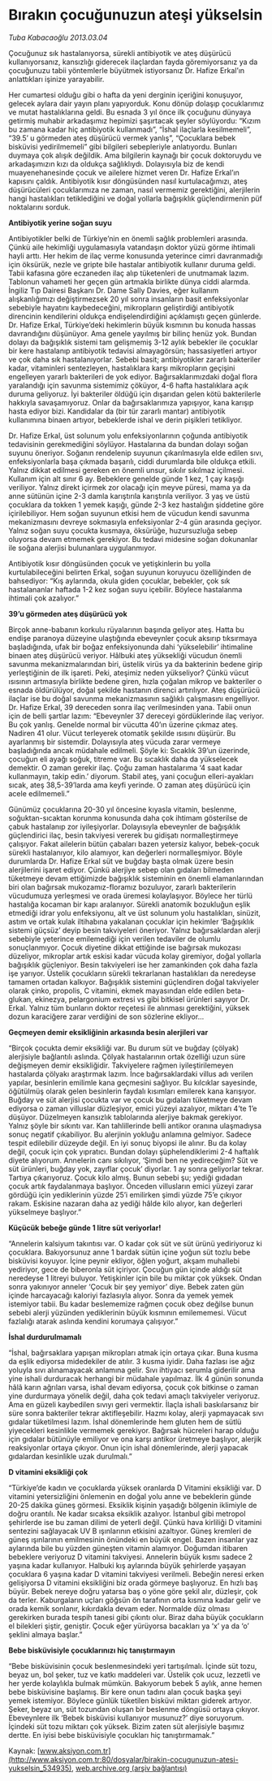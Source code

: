 # Bırakın çocuğunuzun ateşi yükselsin

*Tuba Kabacaoğlu 2013.03.04*

<div class="pNewsDetailMainContent ctx_content" itemprop="articleBody">
 <p>
  Çocuğunuz sık hastalanıyorsa, sürekli antibiyotik ve ateş düşürücü kullanıyorsanız, kansızlığı giderecek ilaçlardan fayda göremiyorsanız ya da çocuğunuzu tabii yöntemlerle büyütmek istiyorsanız Dr. Hafize Erkal’ın anlattıkları işinize yarayabilir.
 </p>
 <p>
  Her cumartesi olduğu gibi o hafta da yeni derginin içeriğini konuşuyor, gelecek aylara dair yayın planı yapıyorduk. Konu dönüp dolaşıp çocuklarımız ve mutat hastalıklarına geldi. Bu esnada 3 yıl önce ilk çocuğunu dünyaya getirmiş muhabir arkadaşımız hepimizi şaşırtacak şeyler söylüyordu: “Kızım bu zamana kadar hiç antibiyotik kullanmadı”, “İshal ilaçlarla kesilmemeli”, “39.5’ u görmeden ateş düşürücü vermek yanlış”, “Çocuklara bebek bisküvisi yedirilmemeli” gibi bilgileri sebepleriyle anlatıyordu. Bunları duymaya çok alışık değildik. Ama bilgilerin kaynağı bir çocuk doktoruydu ve arkadaşımızın kızı da oldukça sağlıklıydı. Dolayısıyla biz de kendi muayenehanesinde çocuk ve ailelere hizmet veren Dr. Hafize Erkal’ın kapısını çaldık. Antibiyotik kısır döngüsünden nasıl kurtulacağımızı, ateş düşürücüleri çocuklarımıza ne zaman, nasıl vermemiz gerektiğini, alerjilerin hangi hastalıkları tetiklediğini ve doğal yollarla bağışıklık güçlendirmenin püf noktalarını sorduk.
 </p>
 <p>
  <strong>
   Antibiyotik yerine soğan suyu
  </strong>
 </p>
 <p>
  Antibiyotikler belki de Türkiye’nin en önemli sağlık problemleri arasında. Çünkü aile hekimliği uygulamasıyla vatandaşın doktor yüzü görme ihtimali hayli arttı. Her hekim de ilaç verme konusunda yeterince cimri davranmadığı için öksürük, nezle ve gripte bile hastalar antibiyotik kullanır duruma geldi. Tabii kafasına göre eczaneden ilaç alıp tüketenleri de unutmamak lazım. Tablonun vahameti her geçen gün artmakla birlikte dünya ciddi alarmda. İngiliz Tıp Dairesi Başkanı Dr. Dame Sally Davies, eğer kullanım alışkanlığımızı değiştirmezsek 20 yıl sonra insanların basit enfeksiyonlar sebebiyle hayatını kaybedeceğini, mikropların geliştirdiği antibiyotik direncinin kendilerini oldukça endişelendirdiğini açıklamıştı geçen günlerde. Dr. Hafize Erkal, Türkiye’deki hekimlerin büyük kısmının bu konuda hassas davrandığını düşünüyor. Ama genele yayılmış bir bilinç henüz yok. Bundan dolayı da bağışıklık sistemi tam gelişmemiş 3-12 aylık bebekler ile çocuklar bir kere hastalanıp antibiyotik tedavisi almayagörsün; hassasiyetleri artıyor ve çok daha sık hastalanıyorlar. Sebebi basit; antibiyotikler zararlı bakteriler kadar, vitaminleri sentezleyen, hastalıklara karşı mikropların geçişini engelleyen yararlı bakterileri de yok ediyor. Bağırsaklarımızdaki doğal flora yaralandığı için savunma sistemimiz çöküyor, 4-6 hafta hastalıklara açık duruma geliyoruz. İyi bakteriler öldüğü için dışarıdan gelen kötü bakterilerle hakkıyla savaşamıyoruz. Onlar da bağırsaklarımıza yapışıyor, kana karışıp hasta ediyor bizi. Kandidalar da (bir tür zararlı mantar) antibiyotik kullanımına binaen artıyor, bebeklerde ishal ve derin pişikleri tetikliyor.
 </p>
 <p>
  Dr. Hafize Erkal, üst solunum yolu enfeksiyonlarının çoğunda antibiyotik tedavisinin gerekmediğini söylüyor. Hastalarına da bundan dolayı soğan suyunu öneriyor. Soğanın rendelenip suyunun çıkarılmasıyla elde edilen sıvı, enfeksiyonlarla başa çıkmada başarılı, ciddi durumlarda bile oldukça etkili. Yalnız dikkat edilmesi gereken en önemli unsur, sıkılır sıkılmaz içilmesi. Kullanım için alt sınır 6 ay. Bebeklere genelde günde 1 kez, 1 çay kaşığı veriliyor. Yalnız direkt içirmek zor olacağı için meyve püresi, mama ya da anne sütünün içine 2-3 damla karıştırıla karıştırıla veriliyor. 3 yaş ve üstü çocuklara da tokken 1 yemek kaşığı, günde 2-3 kez hastalığın şiddetine göre içirilebiliyor. Hem soğan suyunun etkisi hem de vücudun kendi savunma mekanizmasını devreye sokmasıyla enfeksiyonlar 2-4 gün arasında geçiyor. Yalnız soğan suyu çocukta kusmaya, öksürüğe, huzursuzluğa sebep oluyorsa devam etmemek gerekiyor. Bu tedavi midesine soğan dokunanlar ile soğana alerjisi bulunanlara uygulanmıyor.
 </p>
 <p>
  Antibiyotik kısır döngüsünden çocuk ve yetişkinlerin bu yolla kurtulabileceğini belirten Erkal, soğan suyunun koruyucu özelliğinden de bahsediyor: “Kış aylarında, okula giden çocuklar, bebekler, çok sık hastalananlar haftada 1-2 kez soğan suyu içebilir. Böylece hastalanma ihtimali çok azalıyor.”
 </p>
 <p>
  <strong>
   39’u görmeden ateş düşürücü yok
  </strong>
 </p>
 <p>
  Birçok anne-babanın korkulu rüyalarının başında geliyor ateş. Hatta bu endişe paranoya düzeyine ulaştığında ebeveynler çocuk aksırıp tıksırmaya başladığında, ufak bir boğaz enfeksiyonunda dahi ‘yükselebilir’ ihtimaline binaen ateş düşürücü veriyor. Hâlbuki ateş yüksekliği vücudun önemli savunma mekanizmalarından biri, üstelik virüs ya da bakterinin bedene girip yerleştiğinin de ilk işareti. Peki, ateşimiz neden yükseliyor? Çünkü vücut ısısının artmasıyla birlikte bedene giren, hızla çoğalan mikrop ve bakteriler o esnada öldürülüyor, doğal şekilde hastanın direnci artırılıyor. Ateş düşürücü ilaçlar ise bu doğal savunma mekanizmasının sağlıklı çalışmasını engelliyor. Dr. Hafize Erkal, 39 dereceden sonra ilaç verilmesinden yana. Tabii onun için de belli şartlar lazım: “Ebeveynler 37 dereceyi gördüklerinde ilaç veriyor. Bu çok yanlış. Genelde normal bir vücutta 40’ın üzerine çıkmaz ateş. Nadiren 41 olur. Vücut terleyerek otomatik şekilde ısısını düşürür. Bu ayarlanmış bir sistemdir. Dolayısıyla ateş vücuda zarar vermeye başladığında ancak müdahale edilmeli. Şöyle ki: Sıcaklık 39’un üzerinde, çocuğun eli ayağı soğuk, titreme var. Bu sıcaklık daha da yükselecek demektir. O zaman gerekir ilaç. Çoğu zaman hastalarıma ‘4 saat kadar kullanmayın, takip edin.’ diyorum. Stabil ateş, yani çocuğun elleri-ayakları sıcak, ateş 38,5-39’larda ama keyfi yerinde. O zaman ateş düşürücü için acele edilmemeli.”
 </p>
 <p>
  Günümüz çocuklarına 20-30 yıl öncesine kıyasla vitamin, beslenme, soğuktan-sıcaktan korunma konusunda daha çok ihtimam gösterilse de çabuk hastalanıp zor iyileşiyorlar. Dolayısıyla ebeveynler de bağışıklık güçlendirici ilaç, besin takviyesi vererek bu gidişatı normalleştirmeye çalışıyor. Fakat ailelerin bütün çabaları bazen yetersiz kalıyor, bebek-çocuk sürekli hastalanıyor, kilo alamıyor, kan değerleri normalleşmiyor. Böyle durumlarda Dr. Hafize Erkal süt ve buğday başta olmak üzere besin alerjilerini işaret ediyor. Çünkü alerjiye sebep olan gıdaları bilmeden tüketmeye devam ettiğimizde bağışıklık sisteminin en önemli elamanlarından biri olan bağırsak mukozamız-floramız bozuluyor, zararlı bakterilerin vücudumuza yerleşmesi ve orada üremesi kolaylaşıyor. Böylece her türlü hastalığa kocaman bir kapı aralanıyor. Sürekli anatomik bozukluğun eşlik etmediği idrar yolu enfeksiyonu, alt ve üst solunum yolu hastalıkları, sinüzit, astım ve ortak kulak iltihabına yakalanan çocuklar için hekimler ‘Bağışıklık sistemi güçsüz’ deyip besin takviyeleri öneriyor. Yalnız bağırsaklardan alerji sebebiyle yeterince emilemediği için verilen tedaviler de olumlu sonuçlanmıyor. Çocuk diyetine dikkat ettiğinde ise bağırsak mukozası düzeliyor, mikroplar artık eskisi kadar vücuda kolay giremiyor, doğal yollarla bağışıklık güçleniyor. Besin takviyeleri ise her zamankinden çok daha fazla işe yarıyor. Üstelik çocukların sürekli tekrarlanan hastalıkları da neredeyse tamamen ortadan kalkıyor. Bağışıklık sistemini güçlendiren doğal takviyeler olarak çinko, propolis, C vitamini, ekmek mayasından elde edilen beta-glukan, ekinezya, pelargonium extresi vs gibi bitkisel ürünleri sayıyor Dr. Erkal. Yalnız tüm bunların doktor reçetesi ile alınması gerektiğini, yüksek dozun karaciğere zarar verdiğini de son sözlerine ekliyor...
 </p>
 <p>
  <strong>
   Geçmeyen demir eksikliğinin arkasında besin alerjileri var
  </strong>
 </p>
 <p>
  “Birçok çocukta demir eksikliği var. Bu durum süt ve buğday (çölyak) alerjisiyle bağlantılı aslında. Çölyak hastalarının ortak özelliği uzun süre değişmeyen demir eksikliğidir. Takviyelere rağmen iyileştirilemeyen hastalarda çölyakı araştırmak lazım. İnce bağırsaklardaki villus adı verilen yapılar, besinlerin emilimle kana geçmesini sağlıyor. Bu kılcıklar sayesinde, öğütülmüş olarak gelen besinlerin faydalı kısımları emilerek kana karışıyor. Buğday ve süt alerjisi çocukta var ve çocuk bu gıdaları tüketmeye devam ediyorsa o zaman villuslar düzleşiyor, emici yüzeyi azalıyor, miktarı 4’te 1’e düşüyor. Düzelmeyen kansızlık tablolarında alerjiye bakmak gerekiyor. Yalnız şöyle bir sıkıntı var. Kan tahlillerinde belli antikor oranına ulaşmadıysa sonuç negatif çıkabiliyor. Bu alerjinin yokluğu anlamına gelmiyor. Sadece tespit edilebilir düzeyde değil. En iyi sonuç biyopsi ile alınır. Bu da kolay değil, çocuk için çok yıpratıcı. Bundan dolayı şüphelendiklerimi 2-4 haftalık diyete alıyorum. Annelerin canı sıkılıyor, ‘Şimdi ben ne yedireceğim? Süt ve süt ürünleri, buğday yok, zayıflar çocuk’ diyorlar. 1 ay sonra geliyorlar tekrar. Tartıya çıkarıyoruz. Çocuk kilo almış. Bunun sebebi şu; yediği gıdadan çocuk artık faydalanmaya başlıyor. Önceden villusların emici yüzeyi zarar gördüğü için yediklerinin yüzde 25’i emilirken şimdi yüzde 75’e çıkıyor rakam. Eskisine nazaran daha az yediği hâlde kilo alıyor, kan değerleri yükselmeye başlıyor.”
 </p>
 <p>
  <strong>
   Küçücük bebeğe günde 1 litre süt veriyorlar!
  </strong>
 </p>
 <p>
  “Annelerin kalsiyum takıntısı var. O kadar çok süt ve süt ürünü yediriyoruz ki çocuklara. Bakıyorsunuz anne 1 bardak sütün içine yoğun süt tozlu bebe bisküvisi koyuyor. İçine peynir ekliyor, öğlen yoğurt, akşam muhallebi yediriyor, gece de biberonla süt içiriyor. Çocuğun gün içinde aldığı süt neredeyse 1 litreyi buluyor. Yetişkinler için bile bu miktar çok yüksek. Ondan sonra yakınıyor anneler ‘Çocuk bir şey yemiyor’ diye. Bebek zaten gün içinde harcayacağı kaloriyi fazlasıyla alıyor. Sonra da yemek yemek istemiyor tabii. Bu kadar beslememize rağmen çocuk obez değilse bunun sebebi alerji yüzünden yediklerinin büyük kısmının emilememesi. Vücut fazlalığı atarak aslında kendini korumaya çalışıyor.”
 </p>
 <p>
  <strong>
   İshal durdurulmamalı
  </strong>
 </p>
 <p>
  “İshal, bağırsaklara yapışan mikropları atmak için ortaya çıkar. Buna kusma da eşlik ediyorsa midedekiler de atılır. 3 kusma iyidir. Daha fazlası ise ağız yoluyla sıvı alınamayacak anlamına gelir. Sıvı ihtiyacı serumla giderilir ama yine ishali durduracak herhangi bir müdahale yapılmaz. İlk 4 günün sonunda hâlâ karın ağrıları varsa, ishal devam ediyorsa, çocuk çok bitkinse o zaman yine durdurmaya yönelik değil, daha çok tedavi amaçlı takviyeler veriyoruz. Ama en güzeli kaybedilen sıvıyı geri vermektir. İlaçla ishali baskılarsanız bir süre sonra bakteriler tekrar aktifleşebilir. Hazmı kolay, alerji yapmayacak sıvı gıdalar tüketilmesi lazım. İshal dönemlerinde hem gluten hem de sütlü yiyecekleri kesinlikle vermemek gerekiyor. Bağırsak hücreleri harap olduğu için gıdalar bütünüyle emiliyor ve ona karşı antikor üretmeye başlıyor, alerjik reaksiyonlar ortaya çıkıyor. Onun için ishal dönemlerinde, alerji yapacak gıdalardan kesinlikle uzak durulmalı.”
 </p>
 <p>
  <strong>
   D vitamini eksikliği çok
  </strong>
 </p>
 <p>
  “Türkiye’de kadın ve çocuklarda yüksek oranlarda D Vitamini eksikliği var. D vitamini yetersizliğini önlemenin en doğal yolu anne ve bebeklerin günde 20-25 dakika güneş görmesi. Eksiklik kişinin yaşadığı bölgenin iklimiyle de doğru orantılı. Ne kadar sıcaksa eksiklik azalıyor. İstanbul gibi metropol şehirlerde ise bu zaman dilimi de yeterli değil. Çünkü hava kirliliği D vitamini sentezini sağlayacak UV B ışınlarının etkisini azaltıyor. Güneş kremleri de güneş ışınlarının emilmesinin önündeki en büyük engel. Bazen insanlar yaz aylarında bile bu yüzden güneşten vitamin alamıyor. Doğumdan itibaren bebeklere veriyoruz D vitamini takviyesi. Annelerin büyük kısmı sadece 2 yaşına kadar kullanıyor. Halbuki kış aylarında büyük şehirlerde yaşayan çocuklara 6 yaşına kadar D vitamini takviyesi verilmeli. Bebeğin neresi erken gelişiyorsa D vitamini eksikliğini biz orada görmeye başlıyoruz. En hızlı baş büyür. Bebek nereye doğru yatarsa baş o yöne göre şekil alır, düzleşir, çok da terler. Kaburgaların uçları göğsün ön tarafının orta kısmına kadar gelir ve orada kemik sonlanır, kıkırdakla devam eder. Normalde düz olması gerekirken burada tespih tanesi gibi çıkıntı olur. Biraz daha büyük çocukların el bilekleri şiştir, geniştir. Çocuk eğer yürüyorsa bacakları ya ‘x’ ya da ‘o’ şeklini almaya başlar.”
 </p>
 <p>
  <strong>
   Bebe bisküvisiyle çocuklarınızı hiç tanıştırmayın
  </strong>
 </p>
 <p>
  “Bebe bisküvisinin çocuk beslenmesindeki yeri tartışılmalı. İçinde süt tozu, beyaz un, bol şeker, tuz ve katkı maddeleri var. Üstelik çok ucuz, lezzetli ve her yerde kolaylıkla bulmak mümkün. Bakıyorum bebek 5 aylık, anne hemen bebe bisküvisine başlamış. Bir kere onun tadını alan çocuk başka şeyi yemek istemiyor. Böylece günlük tüketilen bisküvi miktarı giderek artıyor. Şeker, beyaz un, süt tozundan oluşan bir beslenme döngüsü ortaya çıkıyor. Ebeveynlere ilk ‘Bebek bisküvisi kullanıyor musunuz?’ diye soruyorum. İçindeki süt tozu miktarı çok yüksek. Bizim zaten süt alerjisiyle başımız dertte. En iyisi bebe bisküvisiyle çocukları hiç tanıştırmamak.”
 </p>
</div>


Kaynak: [www.aksiyon.com.tr](http://www.aksiyon.com.tr:80/dosyalar/birakin-cocugunuzun-atesi-yukselsin_534935), [web.archive.org (arşiv bağlantısı)](http://web.archive.org/web/20151231205904/http://www.aksiyon.com.tr:80/dosyalar/birakin-cocugunuzun-atesi-yukselsin_534935)
